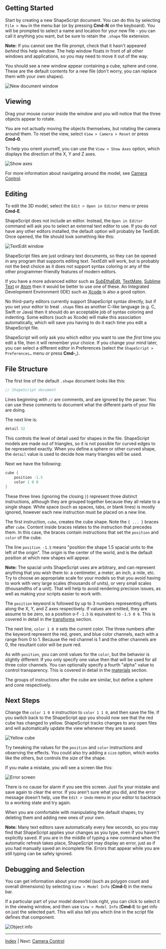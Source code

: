 Getting Started
---

Start by creating a new ShapeScript document. You can do this by selecting `File > New` in the menu bar (or by pressing **Cmd-N** on the keyboard). You will be prompted to select a name and location for your new file - you can call it anything you want, but be sure to retain the `.shape` file extension.

**Note:** If you cannot see the file prompt, check that it hasn't appeared *behind* this help window. The help window floats in front of all other windows and applications, so you may need to move it out of the way.

You should see a new window appear containing a cube, sphere and cone. These are the default contents for a new file (don't worry, you can replace them with your own shapes).

![New document window](../images/new-document-mac.png)

## Viewing

Drag your mouse cursor inside the window and you will notice that the three objects appear to rotate.

You are not actually moving the objects themselves, but rotating the camera around them. To reset the view, select `View > Camera > Reset` or press **Cmd-0**.

To help you orient yourself, you can use the `View > Show Axes` option, which displays the direction of the X, Y and Z axes.

![Show axes](../images/show-axes-mac.png)

For more information about navigating around the model, see [Camera Control](camera-control.md).

## Editing

To edit the 3D model, select the `Edit > Open in Editor` menu or press **Cmd-E**.

ShapeScript does not include an editor. Instead, the `Open in Editor` command will ask you to select an external text editor to use. If you do not have any other editors installed, the default option will probably be TextEdit. Once opened, the file should look something like this:

![TextEdit window](../images/textedit-mac.png)

ShapeScript files are just ordinary text documents, so they can be opened in any program that supports editing text. TextEdit will work, but is probably not the best choice as it does not support syntax coloring or any of the other programmer-friendly features of modern editors.

If you have a more advanced editor such as [SubEthaEdit](https://subethaedit.net), [TextMate](https://macromates.com), [Sublime Text](https://www.sublimetext.com) or [Atom](https://atom.io) then it would be better to use one of these. An Integrated Development Environment (IDE) such as [Xcode](https://developer.apple.com/xcode/) is also a good option.

No third-party editors currently support ShapeScript syntax directly, but if you set your editor to treat `.shape` files as another C-like language (e.g. C, Swift or Java) then it should do an acceptable job of syntax coloring and indenting. Some editors (such as Xcode) will make this association automatically, which will save you having to do it each time you edit a ShapeScript file.

ShapeScript will only ask you which editor you want to use the *first* time you edit a file, then it will remember your choice. If you change your mind later, you can select a different editor in Preferences (select the `ShapeScript > Preferences…` menu or press **Cmd-,**).

## File Structure

The first line of the default `.shape` document looks like this:

```swift
// ShapeScript document
```

Lines beginning with `//` are comments, and are ignored by the parser. You can use these comments to document what the different parts of your file are doing.

The next line is:

```swift
detail 32
```

This controls the level of detail used for shapes in the file. ShapeScript models are made out of triangles, so it is not possible for curved edges to be represented exactly. When you define a sphere or other curved shape, the `detail` value is used to decide how many triangles will be used.

Next we have the following:

```swift
cube {
    position -1.5
    color 1 0 0
}
```

These three lines (ignoring the closing `}`) represent three distinct instructions, although they are grouped together because they all relate to a single shape. White space (such as spaces, tabs, or blank lines) is mostly ignored, however each new instruction must be placed on a new line.

The first instruction, `cube`, creates the cube shape. Note the `{ ... }` braces after `cube`. Content inside braces relates to the instruction that precedes them. In this case, the braces contain instructions that set the  `position` and  `color` of the cube.

The line `position -1.5` means "position the shape 1.5 spacial units to the left of the origin". The *origin* is the center of the world, and is the default position at which new shapes will appear.

**Note:** The spacial units ShapeScript uses are arbitrary, and can represent anything that you wish them to: a centimeter, a meter, an inch, a mile, etc. Try to choose an appropriate scale for your models so that you avoid having to work with very large scales (thousands of units), or very small scales (thousandths of a unit). That will help to avoid rendering precision issues, as well as making your scripts easier to work with.

The `position` keyword is followed by up to 3 numbers representing offsets along the X, Y, and Z axes respectively. If values are omitted, they are assume to be zero, so a position o-f `-1.5` is equivalent to `-1.5 0 0`. This is covered in detail in the [transforms](transforms.md#position) section.

The next line, `color 1 0 0` sets the current color. The three numbers after the keyword represent the red, green, and blue color channels, each with a range from 0 to 1. Because the red channel is 1 and the other channels are 0, the resultant color will be pure red.

As with `position`, you can omit values for the `color`, but the behavior is slightly different: If you only specify one value then that will be used for all three color channels. You can optionally specify a fourth "alpha" value to control transparency. This is covered in detail in the [materials](materials.md#color) section.

The groups of instructions after the cube are similar, but define a sphere and cone respectively.

## Next Steps

Change the `color 1 0 0` instruction to `color 1 1 0`, and then save the file. If you switch back to the ShapeScript app you should now see that the red cube has changed to yellow. ShapeScript tracks changes to any open files and will automatically update the view whenever they are saved.

![Yellow cube](../images/yellow-cube-mac.png)

Try tweaking the values for the `position`  and `color` instructions and observing the effects. You could also try adding a `size` option, which works like the others, but controls the *size* of the shape.

If you make a mistake, you will see a screen like this:

![Error screen](../images/error-screen-mac.png)

There is no cause for alarm if you see this screen. Just fix your mistake and save again to clear the error. If you aren't sure what you did, and the error message doesn't help, use the `Edit > Undo` menu in your editor to backtrack to a working state and try again.

When you are comfortable with manipulating the default shapes, try deleting them and adding new ones of your own.

**Note:** Many text editors save automatically every few seconds, so you may find that ShapeScript applies your changes as you type, even if you haven't explicitly saved. If you are in the middle of typing a new command when the automatic refresh takes place, ShapeScript may display an error, just as if you had manually saved an incomplete file. Errors that appear while you are still typing can be safely ignored.

## Debugging and Selection

You can get information about your model (such as polygon count and overall dimensions) by selecting `View > Model Info` (**Cmd-I**) in the menu bar.

If a particular part of your model doesn't look right, you can click to select it in the viewing window, and then use `View > Model Info` (**Cmd-I**) to get info on just the selected part. This will also tell you which line in the script file defines that component.

![Object info](../images/object-info-mac.png)

---
[Index](index.md) | Next: [Camera Control](camera-control.md)
